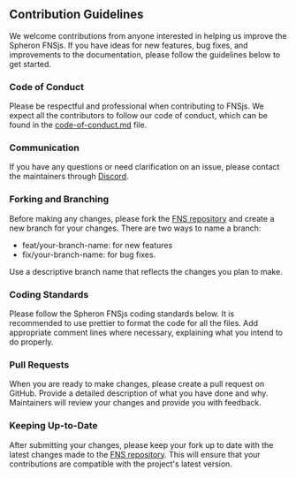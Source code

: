 ## Contribution Guidelines

We welcome contributions from anyone interested in helping us improve the Spheron FNSjs. If you have ideas for new features, bug fixes, and improvements to the documentation, please follow the guidelines below to get started.

### Code of Conduct
Please be respectful and professional when contributing to FNSjs. We expect all the contributors to follow our code of conduct, which can be found in the [code-of-conduct.md](https://github.com/spheronFdn/fns/blob/aayush/sph-1169/.github/code-of-conduct.md) file.

### Communication
If you have any questions or need clarification on an issue, please contact the maintainers through [Discord](https://discord.com/invite/ahxuCtm).

### Forking and Branching
Before making any changes, please fork the [FNS repository](https://github.com/spheronFdn/fns) and create a new branch for your changes. There are two ways to name a branch: 
- feat/your-branch-name: for new features 
- fix/your-branch-name: for bug fixes.

Use a descriptive branch name that reflects the changes you plan to make.

### Coding Standards
Please follow the Spheron FNSjs coding standards below. It is recommended to use prettier to format the code for all the files. Add appropriate comment lines where necessary, explaining what you intend to do properly.

### Pull Requests
When you are ready to make changes, please create a pull request on GitHub. Provide a detailed description of what you have done and why. Maintainers will review your changes and provide you with feedback.

### Keeping Up-to-Date
After submitting your changes, please keep your fork up to date with the latest changes made to the [FNS repository](https://github.com/spheronFdn/fns). This will ensure that your contributions are compatible with the project's latest version.
